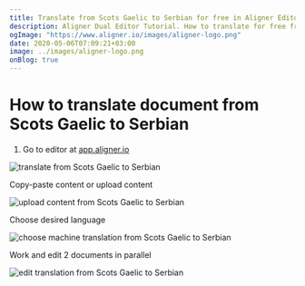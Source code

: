 ```yaml
---
title: Translate from Scots Gaelic to Serbian for free in Aligner Editor
description: Aligner Dual Editor Tutorial. How to translate for free from Scots Gaelic to Serbian. Aligner is multilingual document management platform. 
ogImage: "https://www.aligner.io/images/aligner-logo.png"
date: 2020-05-06T07:09:21+03:00
image: ../images/aligner-logo.png
onBlog: true
---
```


# How to translate document from Scots Gaelic to Serbian

1. Go to editor at [app.aligner.io](https://app.aligner.io "Aligner App web page")

![translate from Scots Gaelic to Serbian](../aligner-blank-editor.png "translate from Scots Gaelic to Serbian")

Copy-paste content or upload content

![upload content from Scots Gaelic to Serbian](../aligner-uploaded-document.png "upload content from Scots Gaelic to Serbian")

Choose desired language

![choose machine translation from Scots Gaelic to Serbian](../aligner-language-dropdown.png "choose machine translation from Scots Gaelic to Serbian")

Work and edit 2 documents in parallel

![edit translation from Scots Gaelic to Serbian](../aligner-double-sitded-editor.png "edit translation from Scots Gaelic to Serbian")

